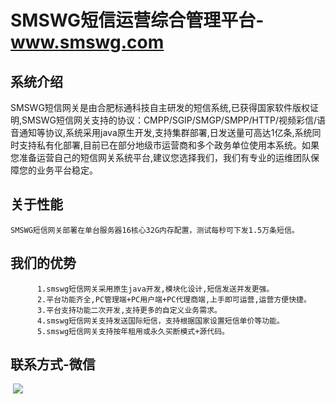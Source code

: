# SMSWG短信运营综合管理平台-www.smswg.com

## 系统介绍

​           SMSWG短信网关是由合肥标通科技自主研发的短信系统,已获得国家软件版权证明,SMSWG短信网关支持的协议：CMPP/SGIP/SMGP/SMPP/HTTP/视频彩信/语音通知等协议,系统采用java原生开发,支持集群部署,日发送量可高达1亿条,系统同时支持私有化部署,目前已在部分地级市运营商和多个政务单位使用本系统。如果您准备运营自己的短信网关系统平台,建议您选择我们，我们有专业的运维团队保障您的业务平台稳定。

## **关于性能**

```
SMSWG短信网关部署在单台服务器16核心32G内存配置，测试每秒可下发1.5万条短信。
```

## 我们的优势
          1.smswg短信网关采用原生java开发,模块化设计,短信发送并发更强。
          2.平台功能齐全,PC管理端+PC用户端+PC代理商端,上手即可运营,运营方便快捷。
          3.平台支持功能二次开发,支持更多的自定义业务需求。
          4.smswg短信网关支持发送国际短信，支持根据国家设置短信单价等功能。
          5.smswg短信网关支持按年租用或永久买断模式+源代码。

## 联系方式-微信

​            ![](https://www.smswg.com/templets/smsgw/images/ma.png)
